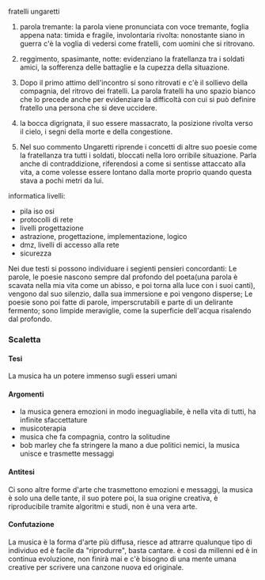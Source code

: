 fratelli ungaretti
1. parola tremante: la parola viene pronunciata con voce tremante, foglia appena nata: timida e fragile, involontaria rivolta: nonostante siano in guerra c'è la voglia di vedersi come fratelli, com uomini che si ritrovano.
2. reggimento, spasimante, notte: evidenziano la fratellanza tra i soldati amici, la sofferenza delle battaglie e la cupezza della situazione.
3. Dopo il primo attimo dell'incontro si sono ritrovati e c'è il sollievo della compagnia, del ritrovo dei fratelli.
	La parola fratelli ha uno spazio bianco che lo precede anche per evidenziare la difficoltà con cui si può definire fratello una persona che si deve uccidere.

3. la bocca digrignata, il suo essere massacrato, la posizione rivolta verso il cielo, i segni della morte e della congestione. 
10. Nel suo commento Ungaretti riprende i concetti di altre suo poesie come la fratellanza tra tutti i soldati, bloccati nella loro orribile situazione. Parla anche di contraddizione, riferendosi a come si sentisse attaccato alla vita, a come volesse essere lontano dalla morte proprio quando questa stava a pochi metri da lui.

informatica
livelli:
- pila iso osi
- protocolli di rete
- livelli progettazione
- astrazione, progettazione, implementazione, logico
- dmz, livelli di accesso alla rete
- sicurezza

Nei due testi si possono individuare i segienti pensieri concordanti:
Le parole, le poesie nascono sempre dal profondo del poeta(una parola è scavata nella mia vita come un abisso, e poi torna alla luce con i suoi canti), vengono dal suo silenzio, dalla sua immersione e poi vengono disperse; Le poesie sono poi fatte di parole, imperscrutabili e parte di un delirante fermento; sono limpide meraviglie, come la superficie dell'acqua risalendo dal profondo.

### Scaletta

#### Tesi
La musica ha un potere immenso sugli esseri umani
#### Argomenti
- la musica genera emozioni in modo ineguagliabile, è nella vita di tutti, ha infinite sfaccettature
- musicoterapia
- musica che fa compagnia, contro la solitudine
- bob marley che fa stringere la mano a due politici nemici, la musica unisce e trasmette messaggi
#### Antitesi
Ci sono altre forme d'arte che trasmettono emozioni e messaggi, la musica è solo una delle tante, il suo potere poi, la sua origine creativa, è riproducibile tramite algoritmi e studi, non è una vera arte.
#### Confutazione
La musica è la forma d'arte più diffusa, riesce ad attrarre qualunque tipo di individuo ed è facile da "riprodurre", basta cantare. è così da millenni ed è in continua evoluzione, non finirà mai e c'è bisogno di una mente umana creative per scrivere una canzone nuova ed originale.